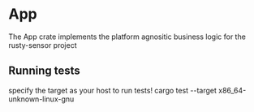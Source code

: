 # App
The App crate implements the platform agnositic business logic for the rusty-sensor project

## Running tests 
specify the target as your host to run tests!
    cargo test --target x86_64-unknown-linux-gnu